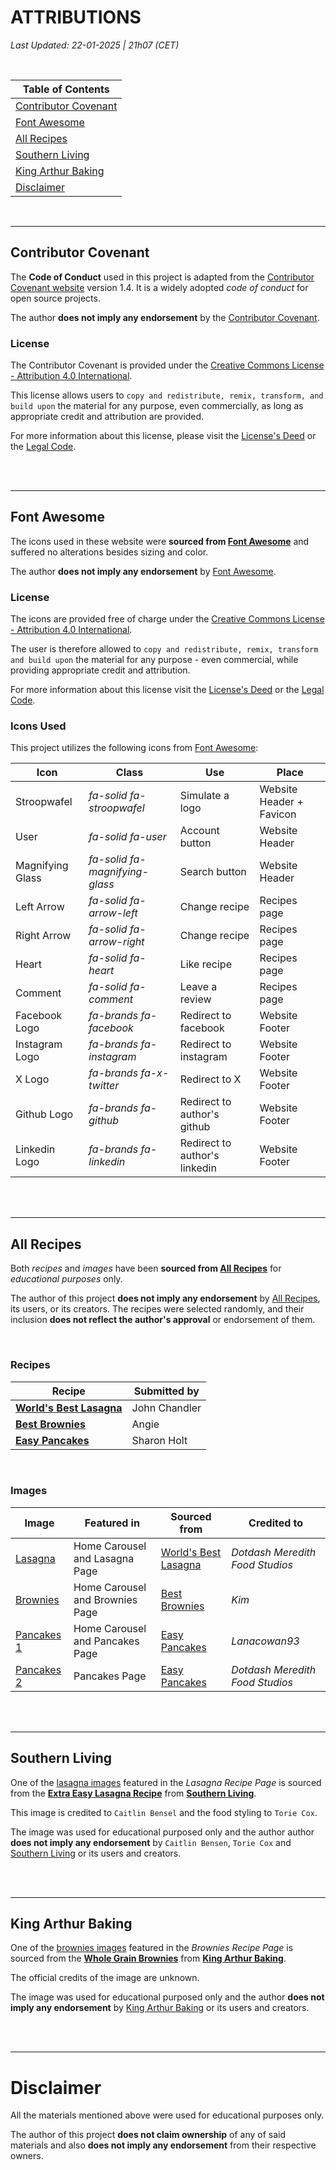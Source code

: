 # ATTRIBUTIONS

_Last Updated: 22-01-2025 | 21h07 (CET)_

<br>

| **Table of Contents**                         |
| --------------------------------------------- |
| [Contributor Covenant](#contributor-covenant) |
| [Font Awesome](#font-awesome)                 |
| [All Recipes](#all-recipes)                   |
| [Southern Living](#southern-living)           |
| [King Arthur Baking](#king-arthur-baking)     |
| [Disclaimer](#disclaimer)                     |

<br>

---

## Contributor Covenant

The **Code of Conduct** used in this project is adapted from the [Contributor Covenant website](https://www.contributor-covenant.org/) version 1.4. It is a widely adopted *code of conduct* for open source projects.

The author **does not imply any endorsement** by the [Contributor Covenant](https://www.contributor-covenant.org/).

### License

The Contributor Covenant is provided under the [Creative Commons License - Attribution 4.0 International](https://creativecommons.org/licenses/by/4.0/).

This license allows users to `copy and redistribute, remix, transform, and build upon` the material for any purpose, even commercially, as long as appropriate credit and attribution are provided.

For more information about this license, please visit the [License's Deed](https://creativecommons.org/licenses/by/4.0/) or the [Legal Code](https://creativecommons.org/licenses/by/4.0/legalcode.en).

<br>


<br>

---

## Font Awesome

The icons used in these website were **sourced from [Font Awesome](https://fontawesome.com/)** and suffered no alterations besides sizing and color.

The author **does not imply any endorsement** by [Font Awesome](https://fontawesome.com/).

### License

The icons are provided free of charge under the [Creative Commons License - Attribution 4.0 International](https://creativecommons.org/licenses/by/4.0/).

The user is therefore allowed to `copy and redistribute, remix, transform and build upon` the material for any purpose - even commercial, while providing appropriate credit and attribution.

For more information about this license visit the [License's Deed](https://creativecommons.org/licenses/by/4.0/) or the [Legal Code](https://creativecommons.org/licenses/by/4.0/legalcode.en).

### Icons Used

This project utilizes the following icons from [Font Awesome](https://fontawesome.com/):

| Icon             | Class                          | Use                           | Place                    |
| ---------------- | ------------------------------ | ----------------------------- | ------------------------ |
| Stroopwafel      | _fa-solid fa-stroopwafel_      | Simulate a logo               | Website Header + Favicon |
| User             | _fa-solid fa-user_             | Account button                | Website Header           |
| Magnifying Glass | _fa-solid fa-magnifying-glass_ | Search button                 | Website Header           |
| Left Arrow       | _fa-solid fa-arrow-left_       | Change recipe                 | Recipes page             |
| Right Arrow      | _fa-solid fa-arrow-right_      | Change recipe                 | Recipes page             |
| Heart            | _fa-solid fa-heart_            | Like recipe                   | Recipes page             |
| Comment          | _fa-solid fa-comment_          | Leave a review                | Recipes page             |
| Facebook Logo    | _fa-brands fa-facebook_        | Redirect to facebook          | Website Footer           |
| Instagram Logo   | _fa-brands fa-instagram_       | Redirect to instagram         | Website Footer           |
| X Logo           | _fa-brands fa-x-twitter_       | Redirect to X                 | Website Footer           |
| Github Logo      | _fa-brands fa-github_          | Redirect to author's github   | Website Footer           |
| Linkedin Logo    | _fa-brands fa-linkedin_        | Redirect to author's linkedin | Website Footer           |

<br>
<br>

---

## All Recipes

Both _recipes_ and _images_ have been **sourced from [All Recipes](https://www.allrecipes.com/)** for _educational purposes_ only.

The author of this project **does not imply any endorsement** by [All Recipes](https://www.allrecipes.com/), its users, or its creators. The recipes were selected randomly, and their inclusion **does not reflect the author's approval** or endorsement of them.

<br>

### Recipes

| Recipe                                                                                   | Submitted by  |
| ---------------------------------------------------------------------------------------- | ------------- |
| **[World's Best Lasagna](https://www.allrecipes.com/recipe/23600/worlds-best-lasagna/)** | John Chandler |
| **[Best Brownies](https://www.allrecipes.com/recipe/10549/best-brownies/)**              | Angie         |
| **[Easy Pancakes](https://www.allrecipes.com/recipe/45396/easy-pancakes/)**              | Sharon Holt   |

<br>

### Images

| Image                                                                                                                                                                                                                       | Featured in                     | Sourced from                                                                         | Credited to                      |
| --------------------------------------------------------------------------------------------------------------------------------------------------------------------------------------------------------------------------- | ------------------------------- | ------------------------------------------------------------------------------------ | -------------------------------- |
| [Lasagna](<https://www.allrecipes.com/thmb/nb2eEifCwlw1yc5gnXMwBy4BkXQ=/1500x0/filters:no_upscale():max_bytes(150000):strip_icc()/23600-worlds-best-lasagna-DDMFS-2x1-1193-40ded59b2a224312b66bdafbb885adc0.jpg>)           | Home Carousel and Lasagna Page  | [World's Best Lasagna](https://www.allrecipes.com/recipe/23600/worlds-best-lasagna/) | _Dotdash Meredith Food Studios_  |
| [Brownies](<https://www.allrecipes.com/thmb/sYsz1rtAxB8bhL5FTB-Y__HgRjw=/1500x0/filters:no_upscale():max_bytes(150000):strip_icc():format(webp)/10549best-browniesKimvideo4x3-fc60972f21104322a02b4347b657daed.jpg>)        | Home Carousel and Brownies Page | [Best Brownies](https://www.allrecipes.com/recipe/10549/best-brownies/)              | _Kim_                            |
| [Pancakes 1](<https://www.allrecipes.com/thmb/jBg2wEN3X3HaYrME4D-vbX966cI=/750x0/filters:no_upscale():max_bytes(150000):strip_icc():format(webp)/45396-easy-pancakes-lanacowan93-4x3-27d49508ff684023843d74f334bfc285.jpg>) | Home Carousel and Pancakes Page | [Easy Pancakes](https://www.allrecipes.com/recipe/45396/easy-pancakes/)              | _Lanacowan93_                    |
| [Pancakes 2](<https://www.allrecipes.com/thmb/SsjoNrwCw_UzEI-piAD4nG0duLs=/750x0/filters:no_upscale():max_bytes(150000):strip_icc():format(webp)/45396-easy-pancakes-DDMFS-4x3-44411f993d7841d9b2b89bcc65bdd178.jpg>)       | Pancakes Page                   | [Easy Pancakes](https://www.allrecipes.com/recipe/45396/easy-pancakes/)              | _Dotdash Meredith Food Studios_ |

<br>
<br>

---

## Southern Living

One of the [lasagna images](<https://www.southernliving.com/thmb/iI2Pd7BIh0MFuQ79WIEtgli9Ji4=/1500x0/filters:no_upscale():max_bytes(150000):strip_icc()/Extra_Easy_Lasagna_006_4x3-41b0a478514c43e9baed0659bd362625.jpg>) featured in the _Lasagna Recipe Page_ is sourced from the **[Extra Easy Lasagna Recipe](https://www.southernliving.com/recipes/extra-easy-lasagna)** from **[Southern Living](https://www.southernliving.com/)**.

This image is credited to `Caitlin Bensel` and the food styling to `Torie Cox`.

The image was used for educational purposed only and the author author **does not imply any endorsement** by `Caitlin Bensen`, `Torie Cox` and [Southern Living](https://www.southernliving.com/) or its users and creators.

<br>
<br>

---

## King Arthur Baking

One of the [brownies images](https://www.kingarthurbaking.com/sites/default/files/styles/featured_image/public/recipe_legacy/1228-3-large.jpg?itok=ADPr9QfO) featured in the _Brownies Recipe Page_ is sourced from the **[Whole Grain Brownies](https://www.kingarthurbaking.com/recipes/whole-grain-brownies-recipe)** from **[King Arthur Baking](https://www.kingarthurbaking.com/)**.

The official credits of the image are unknown.

The image was used for educational purposed only and the author **does not imply any endorsement** by [King Arthur Baking](https://www.kingarthurbaking.com/) or its users and creators.

<br>
<br>

---

# Disclaimer

All the materials mentioned above were used for educational purposes only.

The author of this project **does not claim ownership** of any of said materials and also **does not imply any endorsement** from their respective owners.
